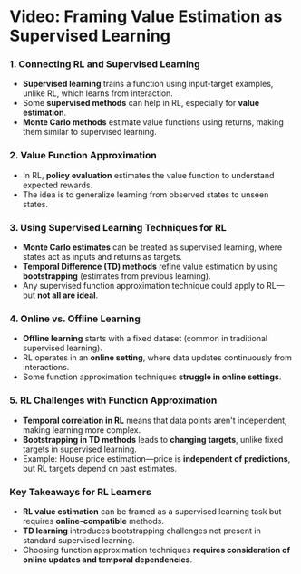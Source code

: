 # Video: Framing Value Estimation as Supervised Learning

### **1. Connecting RL and Supervised Learning**

- **Supervised learning** trains a function using input-target examples, unlike RL, which learns from interaction.
- Some **supervised methods** can help in RL, especially for **value estimation**.
- **Monte Carlo methods** estimate value functions using returns, making them similar to supervised learning.

### **2. Value Function Approximation**

- In RL, **policy evaluation** estimates the value function to understand expected rewards.
- The idea is to generalize learning from observed states to unseen states.

### **3. Using Supervised Learning Techniques for RL**

- **Monte Carlo estimates** can be treated as supervised learning, where states act as inputs and returns as targets.
- **Temporal Difference (TD) methods** refine value estimation by using **bootstrapping** (estimates from previous learning).
- Any supervised function approximation technique could apply to RL—but **not all are ideal**.

### **4. Online vs. Offline Learning**

- **Offline learning** starts with a fixed dataset (common in traditional supervised learning).
- RL operates in an **online setting**, where data updates continuously from interactions.
- Some function approximation techniques **struggle in online settings**.

### **5. RL Challenges with Function Approximation**

- **Temporal correlation in RL** means that data points aren't independent, making learning more complex.
- **Bootstrapping in TD methods** leads to **changing targets**, unlike fixed targets in supervised learning.
- Example: House price estimation—price is **independent of predictions**, but RL targets depend on past estimates.

### **Key Takeaways for RL Learners**

- **RL value estimation** can be framed as a supervised learning task but requires **online-compatible** methods.
- **TD learning** introduces bootstrapping challenges not present in standard supervised learning.
- Choosing function approximation techniques **requires consideration of online updates and temporal dependencies**.